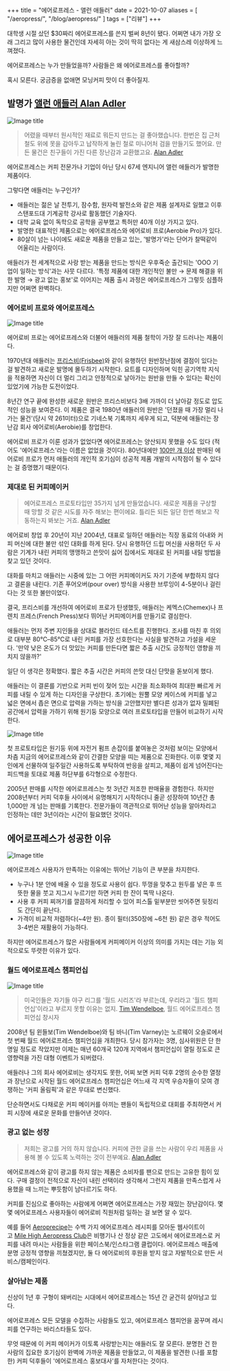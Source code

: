 +++
title = "에어로프레스 - 앨런 애들러"
date = 2021-10-07
aliases = [
    "/aeropress/",
    "/blog/aeropress/"
]
tags = ["리뷰"]
+++

대학생 시절 샀던 $30짜리 에어로프레스를 쓴지 벌써 8년이 됐다. 어쩌면 내가 가장 오래 그리고 많이 사용한 물건인데 자세히 아는 것이 딱히 없다는 게 새삼스레 이상하게 느껴졌다.

에어로프레스는 누가 만들었을까? 사람들은 왜 에어로프레스를 좋아할까?

혹시 모른다. 궁금증을 없애면 모닝커피 맛이 더 좋아질지.

## 발명가 [앨런 애들러 Alan Adler](https://www.wired.com/2015/03/first-alan-adler-invented-the-aerobie-now-hes-created-the-perfect-cup-of-coffee/)

![Image title](https://bear-images.sfo2.cdn.digitaloceanspaces.com/kang-1662220644.webp)

> 어렸을 때부터 원시적인 재료로 뭐든지 만드는 걸 좋아했습니다. 한번은 집 근처 철도 위에 못을 감아두고 납작하게 눌린 철로 미니어처 검을 만들기도 했어요. 만든 물건은 친구들이 가진 다른 장난감과 교환했고요.
> [Alan Adler](https://www.wired.com/2015/03/first-alan-adler-invented-the-aerobie-now-hes-created-the-perfect-cup-of-coffee/)

에어로프레스는 커피 전문가나 기업이 아닌 당시 67세 엔지니어 앨런 애들러가 발명한 제품이다.

그렇다면 애들러는 누구인가?

* 애들러는 젊은 날 전투기, 잠수함, 원자력 발전소와 같은 제품 설계자로 일했고 이후 스탠포드대 기계공학 강사로 활동했던 기술자다.
* 대학 교육 없이 독학으로 공학을 공부했고 특허만 40개 이상 가지고 있다.
* 발명한 대표적인 제품으로는 에어로프레스와 에어로비 프로(Aerobie Pro)가 있다.
* 80살이 넘는 나이에도 새로운 제품을 만들고 있는, '발명가'라는 단어가 찰떡같이 어울리는 사람이다.

애들러가 전 세계적으로 사랑 받는 제품을 만드는 방식은 우후죽순 출간되는 'OOO 기업이 일하는 방식'과는 사뭇 다르다. '특정 제품에 대한 개인적인 불만 → 문제 해결을 위한 발명 → 광고 없는 홍보'로 이어지는 제품 출시 과정은 에어로프레스가 그렇듯 심플하지만 어쩌면 완벽하다.

### 에어로비 프로와 에어로프레스

![Image title](https://bear-images.sfo2.cdn.digitaloceanspaces.com/kang-1662220660.webp)

에어로비 프로는 에어로프레스와 더불어 애들러의 제품 철학이 가장 잘 드러나는 제품이다.

1970년대 애들러는 [프리스비(Frisbee)](https://ko.wikipedia.org/wiki/%EC%9B%90%EB%B0%98_%EC%9E%A5%EB%82%9C%EA%B0%90)와 같이 유행하던 원반장난점에 결점이 있다는 걸 발견하고 새로운 발명에 몰두하기 시작한다. 요트를 디자인하며 익힌 공기역학 지식을 적용하면 자신이 더 멀리 그리고 안정적으로 날아가는 원반을 만들 수 있다는 확신이 있었기에 가능한 도전이었다.

8년간 연구 끝에 완성한 새로운 원반은 프리스비보다 3배 가까이 더 날아갈 정도로 압도적인 성능을 보여준다. 이 제품은 결국 1980년 애들러의 원반은 '던졌을 때 가장 멀리 나가는 물건'(당시 약 261미터)으로 기네스북 기록까지 세우게 되고, 덕분에 애들러는 장난감 회사 에어로비(Aerobie)를 창업한다.

에어로비 프로가 이룬 성과가 없었다면 에어로프레스는 양산되지 못했을 수도 있다 (적어도 '에어로프레스'라는 이름은 없었을 것이다). 80년대에만 [100만 개 이상](https://en.wikipedia.org/wiki/Aerobie) 판매된 에어로비 프로가 먼저 애들러의 개인적 호기심이 성공적 제품 개발의 시작점이 될 수 있다는 걸 증명했기 때문이다.

### 제대로 된 커피메이커

> 에어로프레스 프로토타입만 35가지 넘게 만들었습니다. 새로운 제품을 구상할 때 망할 것 같은 시도를 자주 해보는 편이에요. 틀리든 되든 일단 한번 해보고 작동하는지 봐보는 거죠.
> [Alan Adler](https://vimeo.com/ondemand/aeropressmovie)

에어로비 창업 후 20년이 지난 2004년, 대표로 일하던 애들러는 직장 동료의 아내와 커피 머신에 대한 불만 섞인 대화를 하게 된다. 당시 유행하던 드립 머신을 사용하던 두 사람은 기계가 내린 커피의 맹맹하고 쓴맛이 싫어 집에서도 제대로 된 커피를 내릴 방법을 찾고 있던 것이다.

대화를 마치고 애들러는 시중에 있는 그 어떤 커피메이커도 자기 기준에 부합하지 않다고 결론을 내린다. 기존 푸어오버(pour over) 방식을 사용한 브루잉이 4-5분이나 걸린다는 것 또한 불만이었다.

결국, 프리스비를 개선하여 에어로비 프로가 탄생했듯, 애들러는 케멕스(Chemex)나 프렌치 프레스(French Press)보다 뛰어난 커피메이커를 만들기로 결심한다.

애들러는 먼저 주변 지인들을 상대로 블라인드 테스트를 진행한다. 조사를 마친 후 의외로 대부분 80℃–85℃로 내린 커피를 가장 선호한다는 사실을 발견하고 가설을 세운다. '만약 낮은 온도가 더 맛있는 커피를 만든다면 짧은 추출 시간도 긍정적인 영향을 끼치지 않을까?'

일단 이 생각은 정확했다. 짧은 추출 시간은 커피의 쓴맛 대신 단맛을 돋보이게 했다.

애들러는 이 결론를 기반으로 커피 빈이 젖어 있는 시간을 최소화하여 최대한 빠르게 커피를 내릴 수 있게 하는 디자인을 구상한다. 초기에는 원뿔 모양 케이스에 커피를 넣고 넓은 면에서 좁은 면으로 압력을 가하는 방식을 고안했지만 별다른 성과가 없자 밀폐된 공간에서 압력을 가하기 위해 원기둥 모양으로 여러 프로토타입을 만들어 비교하기 시작한다.

![Image title](https://bear-images.sfo2.cdn.digitaloceanspaces.com/kang-1662220673.webp)

첫 프로토타입은 원기둥 위에 자전거 펌프 손잡이를 붙여놓은 것처럼 보이는 모양에서 차츰 지금의 에어로프레스와 같이 간결한 모양을 띠는 제품으로 진화한다. 이후 몇몇 지인에게 선물하여 일주일간 사용하도록 부탁하여 반응을 살피고, 제품이 쉽게 넘어진다는 피드백을 토대로 제품 하단부를 6각형으로 수정한다.

2005년 판매를 시작한 에어로프레스는 첫 3년간 저조한 판매율을 경험한다. 하지만 2008년부터 커피 덕후들 사이에서 유명해지기 시작하더니 줄곧 성장하여 10년간 총 1,000만 개 넘는 판매를 기록한다. 전문가들이 객관적으로 뛰어난 성능을 알아차리고 인정하는 데만 3년이라는 시간이 필요했던 것이다.

## 에어로프레스가 성공한 이유

![Image title](https://bear-images.sfo2.cdn.digitaloceanspaces.com/kang-1662220682.webp)

에어로프레스 사용자가 만족하는 이유에는 뛰어난 기능이 큰 부분을 차지한다.

* 누구나 1분 안에 배울 수 있을 정도로 사용이 쉽다. 뚜껑을 맞추고 원두를 넣은 후 뜨뜻한 물을 붓고 지그시 누르기만 하면 커피 한 잔이 뚝딱 나온다.
* 사용 후 커피 찌꺼기를 깔끔하게 처리할 수 있어 피스톨 밑부분만 씻어주면 뒷정리도 간단히 끝난다.
* 가격이 비교적 저렴하다(\~4만 원). 종이 필터(350장에 \~6천 원) 같은 경우 적어도 3-4번은 재활용이 가능하다.

하지만 에어로프레스가 많은 사람들에게 커피메이커 이상의 의미를 가지는 데는 기능 외적으로도 뚜렷한 이유가 있다.

### 월드 에어로프레스 챔피언십

![Image title](https://bear-images.sfo2.cdn.digitaloceanspaces.com/kang-1662220689.webp)

> 미국인들은 자기들 야구 리그를 '월드 시리즈'라 부르는데, 우리라고 '월드 챔피언십'이라고 부르지 못할 이유는 없지.
> [Tim Wendelboe](https://vimeo.com/ondemand/aeropressmovie), 월드 에어로프레스 챔피언십 창시자

2008년 팀 윈들보(Tim Wendelboe)와 팀 바니(Tim Varney)는 노르웨이 오슬로에서 첫 번째 월드 에어로프레스 챔피언십을 개최한다. 당시 참가자는 3명, 심사위원은 단 한 명일 정도로 작았지만 이제는 매년 60개국 120개 지역에서 챔피언십이 열릴 정도로 큰 영향력을 가진 대형 이벤트가 되버렸다.

애들러나 그의 회사 에어로비는 생각지도 못한, 어찌 보면 커피 덕후 2명의 순수한 열정과 장난으로 시작된 월드 에어로프레스 챔피언십은 어느새 각 지역 우승자들이 모여 경쟁하는 '커피 올림픽'과 같은 무대로 변신했다.

단순하면서도 다채로운 커피 메이커를 아끼는 팬들이 독립적으로 대회를 주최하면서 커피 시장에 새로운 문화를 만들어낸 것이다.

### 광고 없는 성장

> 저희는 광고를 거의 하지 않습니다. 커피에 관한 글을 쓰는 사람이 우리 제품을 사용해 볼 수 있도록 노력하는 것이 전부예요.
> [Alan Adler](https://www.wired.com/2015/03/first-alan-adler-invented-the-aerobie-now-hes-created-the-perfect-cup-of-coffee/)

에어로프레스와 같이 광고를 하지 않는 제품은 소비자를 팬으로 만드는 고유한 힘이 있다. 구매 결정이 전적으로 자신이 내린 선택이라 생각해서 그런지 제품을 만족스럽게 사용했을 때 느끼는 뿌듯함이 남다르기도 하다.

커피를 진심으로 좋아하는 사람에게 어쩌면 에어로프레스는 가장 재밌는 장난감이다. 몇몇 에어로프레스 사용자들이 에어로비 직원처럼 일하는 걸 보면 알 수 있다.

예를 들어 [Aeroprecipe](https://aeroprecipe.com/)는 수백 가지 에어로프레스 레시피를 모아둔 웹사이트이고 [Mile High Aeropress Club](https://www.facebook.com/MileHighAeropressClub/)은 비행기나 산 정상 같은 고도에서 에어로프레스로 커피를 내려 마시는 사람들을 위한 페이스북/인스타그램 클럽이다. 에어로프레스 매출에 분명 긍정적 영향을 끼쳤겠지만, 둘 다 에어로비의 후원을 받지 않고 자발적으로 만든 서비스/캠페인이다.

### 살아남는 제품

신상이 1년 후 구형이 돼버리는 시대에서 에어로프레스는 15년 간 굳건히 살아남고 있다.

에어로프레스 모든 모델을 수집하는 사람들도 있고, 에어로프레스 챔피언을 꿈꾸며 레시피를 연구하는 바리스타들도 있다.

무엇 때문에 이 커피 메이커가 이토록 사랑받는지는 애들러도 잘 모른다. 분명한 건 한 사람의 집요한 호기심이 완벽에 가까운 제품을 만들었고, 이 제품을 발견한 (나를 포함한) 커피 덕후들이 '에어로프레스 홍보대사'를 자처한다는 것이다.